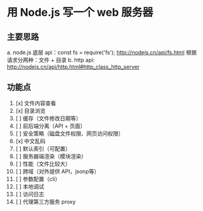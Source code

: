 # 用 Node.js 写一个 web 服务器

## 主要思路

a. node.js 底层 api：const fs = require('fs');  http://nodejs.cn/api/fs.html 根据请求分两种：文件 + 目录
b. http api: http://nodejs.cn/api/http.html#http_class_http_server

## 功能点

1. [x] 文件内容查看
1. [x] 目录浏览
1. [ ] 缓存（文件修改日期等）
1. [ ] 前后端分离（API + 页面）
1. [ ] 安全策略（磁盘文件权限、网页访问权限）
1. [x] 中文乱码
1. [ ] 默认索引（可配置）
1. [ ] 服务器端渲染（模块渲染）
1. [ ] 性能（文件比较大）
1. [ ] 跨域（对外提供 API，jsonp等）
1. [ ] 参数配置（cli）
1. [ ] 本地调试
1. [ ] 访问日志
1. [ ] 代理第三方服务 proxy
